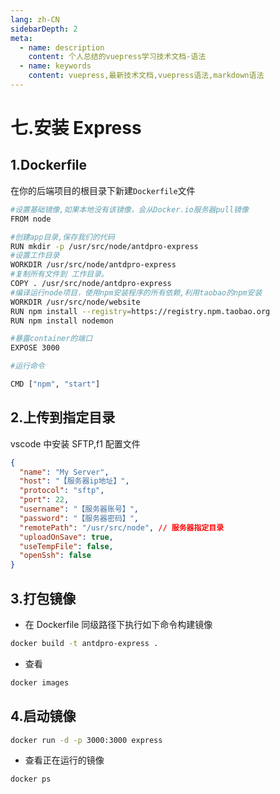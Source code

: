 ```yaml
---
lang: zh-CN
sidebarDepth: 2
meta:
  - name: description
    content: 个人总结的vuepress学习技术文档-语法
  - name: keywords
    content: vuepress,最新技术文档,vuepress语法,markdown语法
---
```


# 七.安装 Express

## 1.Dockerfile

在你的后端项目的根目录下新建`Dockerfile`文件

```bash
#设置基础镜像,如果本地没有该镜像，会从Docker.io服务器pull镜像
FROM node

#创建app目录,保存我们的代码
RUN mkdir -p /usr/src/node/antdpro-express
#设置工作目录
WORKDIR /usr/src/node/antdpro-express
#复制所有文件到 工作目录。
COPY . /usr/src/node/antdpro-express
#编译运行node项目，使用npm安装程序的所有依赖,利用taobao的npm安装
WORKDIR /usr/src/node/website
RUN npm install --registry=https://registry.npm.taobao.org
RUN npm install nodemon

#暴露container的端口
EXPOSE 3000

#运行命令

CMD ["npm", "start"]
```

## 2.上传到指定目录

vscode 中安装 SFTP,f1 配置文件

```json
{
  "name": "My Server",
  "host": "【服务器ip地址】",
  "protocol": "sftp",
  "port": 22,
  "username": "【服务器账号】",
  "password": "【服务器密码】",
  "remotePath": "/usr/src/node", // 服务器指定目录
  "uploadOnSave": true,
  "useTempFile": false,
  "openSsh": false
}
```

## 3.打包镜像

- 在 Dockerfile 同级路径下执行如下命令构建镜像

```bash
docker build -t antdpro-express .
```

- 查看

```bash
docker images
```

## 4.启动镜像

```bash
docker run -d -p 3000:3000 express
```

- 查看正在运行的镜像

```bash
docker ps
```
